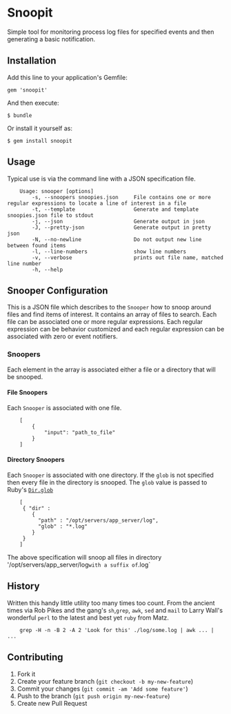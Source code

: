 # Snoopit

Simple tool for monitoring process log files for specified events and then generating  a basic notification.

## Installation

Add this line to your application's Gemfile:

    gem 'snoopit'

And then execute:

    $ bundle

Or install it yourself as:

    $ gem install snoopit

## Usage
Typical use is via the command line with a JSON specification file.

        Usage: snooper [options]
            -s, --snoopers snoopies.json     File contains one or more regular expressions to locate a line of interest in a file
            -t, --template                   Generate and template snoopies.json file to stdout
            -j, --json                       Generate output in json
            -J, --pretty-json                Generate output in pretty json
            -N, --no-newline                 Do not output new line between found items
            -l, --line-numbers               show line numbers
            -v, --verbose                    prints out file name, matched line number
            -h, --help


## Snooper Configuration
This is a JSON file which describes to the `Snooper` how to snoop around files and find items of interest. It contains an array of files to search. Each file can be associated one or more regular expressions. Each regular expression can be behavior customized and each regular expression can be associated with zero or event notifiers.

### Snoopers
Each element in the array is associated either a file or a directory that will be snooped.

#### File Snoopers
Each `Snooper` is associated with one file.

        [
            {
                "input": "path_to_file"
            }
        ]

#### Directory Snoopers
Each `Snooper` is associated with one directory. If the `glob` is not specified then every file in the directory is snooped. The `glob` value is passed to Ruby's [`Dir.glob`](http://www.ruby-doc.org/core-2.1.1/Dir.html#method-c-glob)

        [
         { "dir" :
            {
              "path" : "/opt/servers/app_server/log",
              "glob" : "*.log"
            }
         }
        ]

The above specification will snoop all files in directory '/opt/servers/app_server/log` with a suffix of `.log`






## History
Written this handy little utility too many times too count. From the ancient times via Rob Pikes and the gang's `sh`,`grep`, `awk`, `sed` and `mail` to Larry Wall's wonderful `perl` to the latest and best yet `ruby` from Matz.

        grep -H -n -B 2 -A 2 'Look for this' ./log/some.log | awk ... | ...

## Contributing

1. Fork it
2. Create your feature branch (`git checkout -b my-new-feature`)
3. Commit your changes (`git commit -am 'Add some feature'`)
4. Push to the branch (`git push origin my-new-feature`)
5. Create new Pull Request
